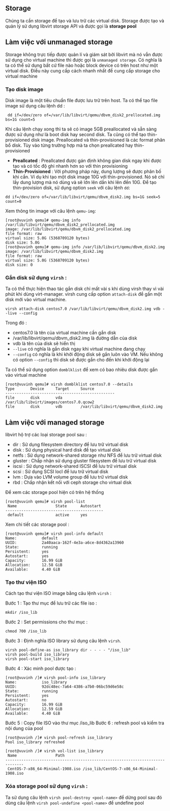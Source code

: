 ## Storage 

Chúng ta cần storage để tạo và lưu trữ các virtual disk. Storage được tạo và quản lý sử dụng libvirt storage API và được gọi là **storage pool**

## Làm việc với unmanaged storage

Storage không trực tiếp được quản lí và giám sát bởi libvirt mà nó vẫn được sử dụng cho virtual machine thì được gọi là ``unmanaged storage``. Có nghĩa là ta có thể sử dụng bất cứ file nào hoặc block device có trên host như một virtual disk. Điều này cung cấp cách nhanh nhất để cung cấp storage cho virtual machine

### Tạo disk image 

Disk image là một tiêu chuẩn file được lưu trữ trên host. Ta có thể tạo file image sử dụng câu lệnh dd :

`` dd if=/dev/zero of=/var/lib/libvirt/qemu/dbvm_disk2_prellocated.img bs=1G count=5``

Khi câu lệnh chạy xong thì ta sẽ có image 5GB preallocated và sẵn sàng được sử dụng như là boot disk hay second disk. Ta cũng có thể tạo thin-provisioned disk image. Preallocated và thin-provisioned là các format phân bổ disk. Tùy vào từng trường hợp mà ta chọn preallcated hay thin-provisioned

- **Preallcated** : Preallcated được gán định không gian disk ngay khi được tạo và có tốc độ ghi nhanh hơn so với thin provisioning
- **Thin-Provisioned** : Với phương pháp này, dung lượng sẽ được phân bố khi cần. Ví dụ khi tạo một disk image 10G với thin-provisioned. Nó sẽ chỉ lấy dung lượng mà nó dùng và sẽ lớn lên dần khi lên đến 10G. Để tạo thin-provision disk, sử dụng option ``seek`` với câu lệnh ``dd``: 

``dd if=/dev/zero of=/var/lib/libvirt/qemu/dbvm_disk2.img bs=1G seek=5 count=0``

Xem thông tin image với câu lệnh ``qemu-img``: 

```
[root@vuvinh qemu]# qemu-img info /var/lib/libvirt/qemu/dbvm_disk2_prellocated.img
image: /var/lib/libvirt/qemu/dbvm_disk2_prellocated.img
file format: raw
virtual size: 5.0G (5368709120 bytes)
disk size: 5.0G
[root@vuvinh qemu]# qemu-img info /var/lib/libvirt/qemu/dbvm_disk2.img
image: /var/lib/libvirt/qemu/dbvm_disk2.img
file format: raw
virtual size: 5.0G (5368709120 bytes)
disk size: 0
```

### Gắn disk sử dụng ``virsh`` : 

Ta có thể thực hiện thao tác gắn disk chỉ mất vài s khi dùng virsh thay vì vài phút khi dùng virt-manager. virsh cung cấp option ``attach-disk`` để gắn một disk mới vào virtual machine. 

``virsh attach-disk centos7.0 /var/lib/libvirt/qemu/dbvm_disk2.img vdb --live --config``

Trong đó : 
- centos7.0 là tên của virtual machine cần gắn disk
- /var/lib/libvirt/qemu/dbvm_disk2.img là đường dẫn của disk 
- vdb là tên của disk sẽ hiển thị
- ``--live`` có nghĩa là gắn disk ngay khi virtual machine đang chạy
- ``--config`` có nghĩa là khi khởi động disk sẽ gắn luôn vào VM. Nếu không có option ``--config`` thì disk sẽ được gắn cho đến khi khởi động lại

Ta có thể sử dụng option ``domblklist`` để xem có bao nhiêu disk được gắn vào virtual machine

```
[root@vuvinh qemu]# virsh domblklist centos7.0 --details
Type       Device     Target     Source
------------------------------------------------
file       disk       vda        /var/lib/libvirt/images/centos7.0.qcow2
file       disk       vdb        /var/lib/libvirt/qemu/dbvm_disk2.img
```

## Làm việc với managed storage

libvirt hộ trợ các loại storage pool sau : 
- dir : Sử dụng filesystem directory để lưu trữ virtual disk
- disk : Sử dụng physical hard disk để tạo virtual disk
- netfs : Sử dụng network-shared storage như NFS để lưu trữ virtual disk
- gluster : Chấp nhận sử dụng gluster filesystem để lưu trữ virtual disk
- iscsi : Sử dụng network-shared ISCSI để lưu trữ virtual disk
- scsi : Sử dụng SCSI locl để lưu trữ virtual disk
- lvm : Dựa vào LVM volume group để lưu trữ virtual disk
- rbd : Chấp nhận kết nối với ceph storage cho virtual disk

Để xem các storage pool hiện có trên hệ thống 

```
[root@vuvinh qemu]# virsh pool-list
 Name                 State      Autostart
-------------------------------------------
 default              active     yes
```

Xem chi tiết các storage pool :

```
[root@vuvinh qemu]# virsh pool-info default
Name:           default
UUID:           2a40aaca-162f-4e3a-a6ce-8d4362a13960
State:          running
Persistent:     yes
Autostart:      yes
Capacity:       16.99 GiB
Allocation:     12.58 GiB
Available:      4.40 GiB
```

### Tạo thư viện ISO

Cách tạo thư viện ISO image bằng câu lệnh ``virsh`` : 

Bước 1 : Tạo thư mục để lưu trữ các file iso :

``mkdir /iso_lib``

Bước 2 : Set permissions cho thư mục :

```
chmod 700 /iso_lib
```
Bước 3 : Định nghĩa ISO library sử dụng câu lệnh ``virsh``. 

```
virsh pool-define-as iso_library dir - - - - "/iso_lib"
virsh pool-build iso_library
virsh pool-start iso_library
```
Bước 4 : Xác minh pool được tạo :

```
[root@vuvinh /]# virsh pool-info iso_library
Name:           iso_library
UUID:           92dc48ec-7a64-4386-a7b0-06bc59d6e58c
State:          running
Persistent:     yes
Autostart:      no
Capacity:       16.99 GiB
Allocation:     12.59 GiB
Available:      4.40 GiB
```
Bước 5 : Copy file ISO vào thư mục /iso_lib
Bước 6 : refresh pool và kiểm tra nội dung của pool
```
[root@vuvinh /]# virsh pool-refresh iso_library
Pool iso_library refreshed

[root@vuvinh /]# virsh vol-list iso_library
 Name                 Path
------------------------------------------------------------------------------
 CentOS-7-x86_64-Minimal-1908.iso /iso_lib/CentOS-7-x86_64-Minimal-1908.iso
```

### Xóa storage pool sử dụng ``virsh`` :

Ta sử dụng câu lệnh ``virsh pool-destroy <pool-name>`` để dừng pool sau đó dùng câu lệnh ``virsh pool-undefine <pool-name>`` để undefine pool

